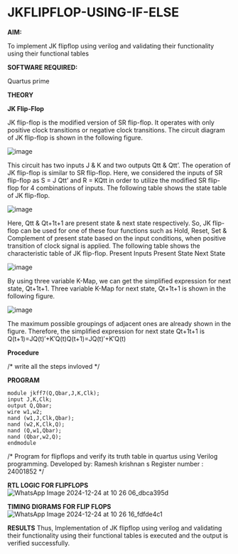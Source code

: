 # JKFLIPFLOP-USING-IF-ELSE

**AIM:** 

To implement  JK flipflop using verilog and validating their functionality using their functional tables

**SOFTWARE REQUIRED:**

Quartus prime

**THEORY**

**JK Flip-Flop**

JK flip-flop is the modified version of SR flip-flop. It operates with only positive clock transitions or negative clock transitions. The circuit diagram of JK flip-flop is shown in the following figure.

![image](https://github.com/naavaneetha/JKFLIPFLOP-USING-IF-ELSE/assets/154305477/a649c30b-232b-4558-b188-fd6c09845180)


This circuit has two inputs J & K and two outputs Qtt & Qtt’. The operation of JK flip-flop is similar to SR flip-flop. Here, we considered the inputs of SR flip-flop as S = J Qtt’ and R = KQtt in order to utilize the modified SR flip-flop for 4 combinations of inputs. The following table shows the state table of JK flip-flop.

![image](https://github.com/naavaneetha/JKFLIPFLOP-USING-IF-ELSE/assets/154305477/c4360742-e8a8-4937-b089-c46c0433f9a3)

 
Here, Qtt & Qt+1t+1 are present state & next state respectively. So, JK flip-flop can be used for one of these four functions such as Hold, Reset, Set & Complement of present state based on the input conditions, when positive transition of clock signal is applied. The following table shows the characteristic table of JK flip-flop. Present Inputs Present State Next State
 
![image](https://github.com/naavaneetha/JKFLIPFLOP-USING-IF-ELSE/assets/154305477/6c275261-a6d5-4c37-a3a7-1e88ca11c4cd)

By using three variable K-Map, we can get the simplified expression for next state, Qt+1t+1. Three variable K-Map for next state, Qt+1t+1 is shown in the following figure.
 
![image](https://github.com/naavaneetha/JKFLIPFLOP-USING-IF-ELSE/assets/154305477/5174f41b-0ce0-4329-a372-6d1943ea6673)

The maximum possible groupings of adjacent ones are already shown in the figure. Therefore, the simplified expression for next state Qt+1t+1 is Q(t+1)=JQ(t)′+K′Q(t)Q(t+1)=JQ(t)′+K′Q(t)

**Procedure**

/* write all the steps invloved */

**PROGRAM**
```
module jkff7(Q,Qbar,J,K,Clk);
input J,K,Clk;
output Q,Qbar;
wire w1,w2;
nand (w1,J,Clk,Qbar);
nand (w2,K,Clk,Q);
nand (Q,w1,Qbar);
nand (Qbar,w2,Q);
endmodule
```
/* Program for flipflops and verify its truth table in quartus using Verilog programming. Developed by: Ramesh krishnan s
Register number : 24001852
*/

**RTL LOGIC FOR FLIPFLOPS**
![WhatsApp Image 2024-12-24 at 10 26 06_dbca395d](https://github.com/user-attachments/assets/4b3acf8a-2bca-48d5-ac89-2cfce7f21b48)

**TIMING DIGRAMS FOR FLIP FLOPS**
![WhatsApp Image 2024-12-24 at 10 26 16_fdfde4c1](https://github.com/user-attachments/assets/2bb7f0c8-fd53-4d51-b03d-6e5376a56d29)

**RESULTS**
Thus, Implementation of JK flipflop using verilog and validating their functionality using their functional tables is executed and the output is verified successfully.
